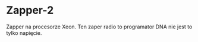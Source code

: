 # Zapper-2
Zapper na procesorze Xeon. 
Ten zaper radio to programator DNA nie jest to tylko napięcie. 
